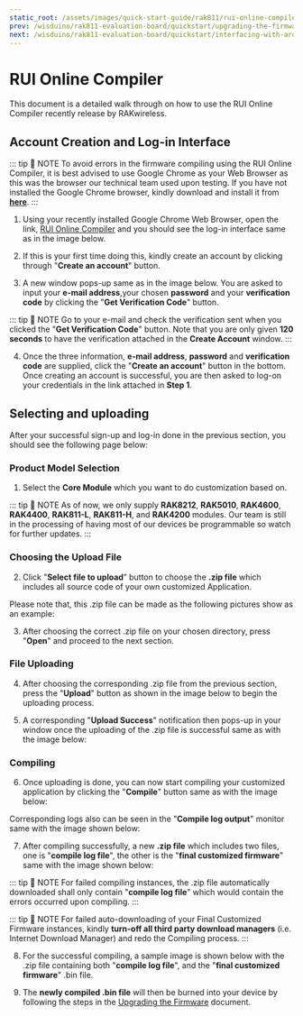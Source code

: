 ```yaml
---
static_root: /assets/images/quick-start-guide/rak811/rui-online-compiler
prev: /wisduino/rak811-evaluation-board/quickstart/upgrading-the-firmware.html
next: /wisduino/rak811-evaluation-board/quickstart/interfacing-with-arduino/
---
```


# RUI Online Compiler

This document is a detailed walk through on how to use the RUI Online Compiler recently release by RAKwireless. 

## Account Creation and Log-in Interface

::: tip 📝 NOTE
To avoid errors in the firmware compiling using the RUI Online Compiler, it is best advised to use Google Chrome as your Web Browser as this was the browser our technical team used upon testing. If you have not installed the Google Chrome browser, kindly download and install it from **[here](https://www.google.com/chrome/)**.
:::

1. Using your recently installed Google Chrome Web Browser, open the link, [RUI Online Compiler](http://47.112.137.11:12090/#/user/login) and you should see the log-in interface same as in the image below.

<rk-img
  :src="`${$frontmatter.static_root}/b1osq3zcjjisbeqhbw5v.png`"
  width="80%"
  figure-number="1"
  caption="RUI Online Compiler Log-in Window"
/>

2. If this is your first time doing this, kindly create an account by clicking through "**Create an account**" button.

3. A new window pops-up same as in the image below. You are asked to input your **e-mail address**,your chosen **password** and your **verification code** by clicking the "**Get Verification Code**" button.

<rk-img
  :src="`${$frontmatter.static_root}/braswhitebuh33oaz3ns.png`"
  width="80%"
  figure-number="2"
  caption="RUI Online Compiler Sign-up Window"
/>

::: tip 📝 NOTE
Go to your e-mail and check the verification sent when you clicked the "**Get Verification Code**" button. Note that you are only given **120 seconds** to have the verification attached in the **Create Account** window.
:::

4. Once the three information, **e-mail address**, **password** and **verification code** are supplied, click the "**Create an account**" button in the bottom. Once creating an account is successful, you are then asked to log-on your credentials in the link attached in **Step 1**.

## Selecting and uploading

After your successful sign-up and log-in done in the previous section, you should see the following page below:

<rk-img
  :src="`${$frontmatter.static_root}/sc05a2h4fxqgiuit8ltj.png`"
  width="100%"
  figure-number="3"
  caption="RUI Online Compiler Dashboard"
/>

### Product Model Selection

1. Select the **Core Module** which you want to do customization based on.

::: tip 📝 NOTE
As of now, we only supply **RAK8212**, **RAK5010**, **RAK4600**, **RAK4400**, **RAK811-L**, **RAK811-H**, and **RAK4200** modules. Our team is still in the processing of having most of our devices be programmable so watch for further updates.
:::

### Choosing the Upload File

2. Click "**Select file to upload**” button to choose the **.zip file** which includes all source code of your own customized Application.

<rk-img
  :src="`${$frontmatter.static_root}/berjqqxwurxifkoikdrb.png`"
  width="100%"
  figure-number="4"
  caption="Choosing your Customized .zip file in the RUI Online Compiler"
/>

Please note that, this .zip file can be made as the following pictures show as an example:

<rk-img
  :src="`${$frontmatter.static_root}/bulgldidt55ohueksrcg.png`"
  width="100%"
  figure-number="5"
  caption="Sample files in the Customized Application .zip File"
/>

3. After choosing the correct .zip file on your chosen directory, press "**Open**" and proceed to the next section.

### File Uploading

4. After choosing the corresponding .zip file from the previous section, press the "**Upload**" button as shown in the image below to begin the uploading process.

<rk-img
  :src="`${$frontmatter.static_root}/dmxy8pph3jd6lzwh3l1z.png`"
  width="100%"
  figure-number="6"
  caption="RUI Online Compiler Uploading"
/>

5. A corresponding "**Upload Success**" notification then pops-up in your window once the uploading of the .zip file is successful same as with the image below:

<rk-img
  :src="`${$frontmatter.static_root}/tjkmvecfptby0ilwwqkc.png`"
  width="100%"
  figure-number="7"
  caption="RUI Online Compiler Uploading Success"
/>

### Compiling

6. Once uploading is done, you can now start compiling your customized application by clicking the "**Compile**" button same as with the image below:

<rk-img
  :src="`${$frontmatter.static_root}/hyrhkcj18gz4tgccqwko.png`"
  width="100%"
  figure-number="8"
  caption="RUI Online Compiler Compiling"
/>

Corresponding logs also can be seen in the "**Compile log output**" monitor same with the image shown below:

<rk-img
  :src="`${$frontmatter.static_root}/hxjpzr1sv5nw0a5ipuhi.png`"
  width="100%"
  figure-number="9"
  caption="RUI Online Compiler Compiling Logs"
/>

7. After compiling successfully, a new **.zip file** which includes two files, one is "**compile log file**", the other is the "**final customized firmware**" same with the image shown below:

<rk-img
  :src="`${$frontmatter.static_root}/eckuj9mipbwefieupcpz.png`"
  width="100%"
  figure-number="10"
  caption=" Final Customized Firmware Auto-downloaded"
/>

::: tip 📝 NOTE
For failed compiling instances, the .zip file automatically downloaded shall only contain "**compile log file**" which would contain the errors occurred upon compiling.
:::

::: tip 📝 NOTE
For failed auto-downloading of your Final Customized Firmware instances, kindly **turn-off all third party download managers** (i.e. Internet Download Manager) and redo the Compiling process.
:::

8. For the successful compiling, a sample image is shown below with the .zip file containing both "**compile log file**", and the "**final customized firmware**" .bin file.

<rk-img
  :src="`${$frontmatter.static_root}/aca52o0ukf3kzcoriatp.png`"
  width="60%"
  figure-number="11"
  caption="Final Customized Firmware sample File"
/>

9. The **newly compiled .bin file** will then be burned into your device by following the steps in the [Upgrading the Firmware](upgrading-the-firmware) document.
